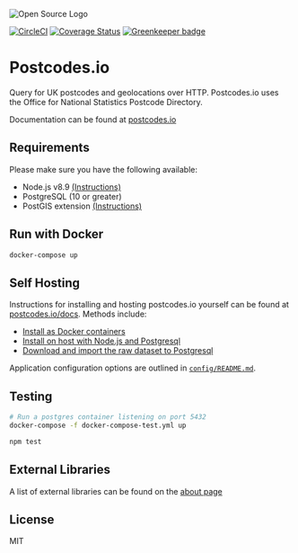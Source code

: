 ![Open Source Logo](https://img.ideal-postcodes.co.uk/postcodes-open-source.svg)

[![CircleCI](https://circleci.com/gh/ideal-postcodes/postcodes.io/tree/master.svg?style=svg)](https://circleci.com/gh/ideal-postcodes/postcodes.io/tree/master) [![Coverage Status](https://coveralls.io/repos/github/ideal-postcodes/postcodes.io/badge.svg?branch=master)](https://coveralls.io/github/ideal-postcodes/postcodes.io?branch=master) [![Greenkeeper badge](https://badges.greenkeeper.io/ideal-postcodes/postcodes.io.svg)](https://greenkeeper.io/)

# Postcodes.io

Query for UK postcodes and geolocations over HTTP. Postcodes.io uses the Office for National Statistics Postcode Directory.

Documentation can be found at [postcodes.io](http://postcodes.io)

## Requirements

Please make sure you have the following available:

- Node.js v8.9 [(Instructions)](http://nodejs.org/)
- PostgreSQL (10 or greater)
- PostGIS extension [(Instructions)](http://postgis.net/install)

## Run with Docker

```bash
docker-compose up
```

## Self Hosting

Instructions for installing and hosting postcodes.io yourself can be found at [postcodes.io/docs](https://postcodes.io/docs#Install-notes). Methods include:

- [Install as Docker containers](https://postcodes.io/docs#docker-install)
- [Install on host with Node.js and Postgresql](https://postcodes.io/docs#install-requirements)
- [Download and import the raw dataset to Postgresql](https://postcodes.io/docs#import-from-pgdump)

Application configuration options are outlined in [`config/README.md`](/config/README.md).

## Testing

```bash
# Run a postgres container listening on port 5432
docker-compose -f docker-compose-test.yml up 

npm test
```

## External Libraries

A list of external libraries can be found on the [about page](https://postcodes.io/about)

## License

MIT

